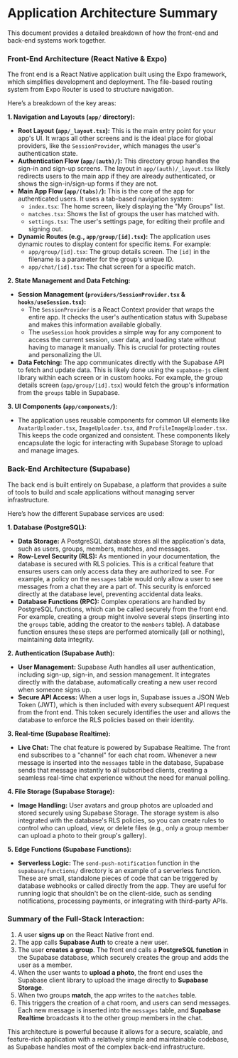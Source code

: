 # Application Architecture Summary

This document provides a detailed breakdown of how the front-end and back-end systems work together.

### Front-End Architecture (React Native & Expo)

The front end is a React Native application built using the Expo framework, which simplifies development and deployment. The file-based routing system from Expo Router is used to structure navigation.

Here’s a breakdown of the key areas:

**1. Navigation and Layouts (`app/` directory):**

*   **Root Layout (`app/_layout.tsx`):** This is the main entry point for your app's UI. It wraps all other screens and is the ideal place for global providers, like the `SessionProvider`, which manages the user's authentication state.
*   **Authentication Flow (`app/(auth)/`):** This directory group handles the sign-in and sign-up screens. The layout in `app/(auth)/_layout.tsx` likely redirects users to the main app if they are already authenticated, or shows the sign-in/sign-up forms if they are not.
*   **Main App Flow (`app/(tabs)/`):** This is the core of the app for authenticated users. It uses a tab-based navigation system:
    *   `index.tsx`: The home screen, likely displaying the "My Groups" list.
    *   `matches.tsx`: Shows the list of groups the user has matched with.
    *   `settings.tsx`: The user's settings page, for editing their profile and signing out.
*   **Dynamic Routes (e.g., `app/group/[id].tsx`):** The application uses dynamic routes to display content for specific items. For example:
    *   `app/group/[id].tsx`: The group details screen. The `[id]` in the filename is a parameter for the group's unique ID.
    *   `app/chat/[id].tsx`: The chat screen for a specific match.

**2. State Management and Data Fetching:**

*   **Session Management (`providers/SessionProvider.tsx` & `hooks/useSession.tsx`):**
    *   The `SessionProvider` is a React Context provider that wraps the entire app. It checks the user's authentication status with Supabase and makes this information available globally.
    *   The `useSession` hook provides a simple way for any component to access the current session, user data, and loading state without having to manage it manually. This is crucial for protecting routes and personalizing the UI.
*   **Data Fetching:** The app communicates directly with the Supabase API to fetch and update data. This is likely done using the `supabase-js` client library within each screen or in custom hooks. For example, the group details screen (`app/group/[id].tsx`) would fetch the group's information from the `groups` table in Supabase.

**3. UI Components (`app/components/`):**

*   The application uses reusable components for common UI elements like `AvatarUploader.tsx`, `ImageUploader.tsx`, and `ProfileImageUploader.tsx`. This keeps the code organized and consistent. These components likely encapsulate the logic for interacting with Supabase Storage to upload and manage images.

### Back-End Architecture (Supabase)

The back end is built entirely on Supabase, a platform that provides a suite of tools to build and scale applications without managing server infrastructure.

Here’s how the different Supabase services are used:

**1. Database (PostgreSQL):**

*   **Data Storage:** A PostgreSQL database stores all the application's data, such as users, groups, members, matches, and messages.
*   **Row-Level Security (RLS):** As mentioned in your documentation, the database is secured with RLS policies. This is a critical feature that ensures users can only access data they are authorized to see. For example, a policy on the `messages` table would only allow a user to see messages from a chat they are a part of. This security is enforced directly at the database level, preventing accidental data leaks.
*   **Database Functions (RPC):** Complex operations are handled by PostgreSQL functions, which can be called securely from the front end. For example, creating a group might involve several steps (inserting into the `groups` table, adding the creator to the `members` table). A database function ensures these steps are performed atomically (all or nothing), maintaining data integrity.

**2. Authentication (Supabase Auth):**

*   **User Management:** Supabase Auth handles all user authentication, including sign-up, sign-in, and session management. It integrates directly with the database, automatically creating a new user record when someone signs up.
*   **Secure API Access:** When a user logs in, Supabase issues a JSON Web Token (JWT), which is then included with every subsequent API request from the front end. This token securely identifies the user and allows the database to enforce the RLS policies based on their identity.

**3. Real-time (Supabase Realtime):**

*   **Live Chat:** The chat feature is powered by Supabase Realtime. The front end subscribes to a "channel" for each chat room. Whenever a new message is inserted into the `messages` table in the database, Supabase sends that message instantly to all subscribed clients, creating a seamless real-time chat experience without the need for manual polling.

**4. File Storage (Supabase Storage):**

*   **Image Handling:** User avatars and group photos are uploaded and stored securely using Supabase Storage. The storage system is also integrated with the database's RLS policies, so you can create rules to control who can upload, view, or delete files (e.g., only a group member can upload a photo to their group's gallery).

**5. Edge Functions (Supabase Functions):**

*   **Serverless Logic:** The `send-push-notification` function in the `supabase/functions/` directory is an example of a serverless function. These are small, standalone pieces of code that can be triggered by database webhooks or called directly from the app. They are useful for running logic that shouldn't be on the client-side, such as sending notifications, processing payments, or integrating with third-party APIs.

### Summary of the Full-Stack Interaction:

1.  A user **signs up** on the React Native front end.
2.  The app calls **Supabase Auth** to create a new user.
3.  The user **creates a group**. The front end calls a **PostgreSQL function** in the Supabase database, which securely creates the group and adds the user as a member.
4.  When the user wants to **upload a photo**, the front end uses the Supabase client library to upload the image directly to **Supabase Storage**.
5.  When two groups **match**, the app writes to the `matches` table.
6.  This triggers the creation of a chat room, and users can send messages. Each new message is inserted into the `messages` table, and **Supabase Realtime** broadcasts it to the other group members in the chat.

This architecture is powerful because it allows for a secure, scalable, and feature-rich application with a relatively simple and maintainable codebase, as Supabase handles most of the complex back-end infrastructure.

